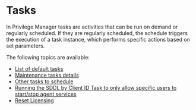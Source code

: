 [title]: # (Tasks)
[tags]: # (intro)
[priority]: # (6000)
# Tasks

In Privilege Manager tasks are activities that can be run on demand or regularly scheduled. If they are regularly scheduled, the schedule triggers the execution of a task instance, which performs specific actions based on set parameters.

The following topics are available:

* [List of default tasks](default-tasks.md)
* [Maintenance tasks details](maintenance.md)
* [Other tasks to schedule](schedule.md)
* [Running the SDDL by Client ID Task to only allow specific users to start/stop agent services](sddl-client.md)
* [Reset Licensing](reset-license.md)
